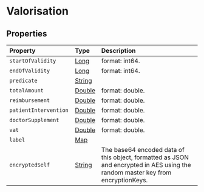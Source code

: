 # Valorisation


## Properties

| Property | Type | Description |
| :--- | :--- | :--- |
| `startOfValidity ` | [Long](Long) |  format: int64. |
| `endOfValidity ` | [Long](Long) |  format: int64. |
| `predicate ` | [String](String) |   |
| `totalAmount ` | [Double](Double) |  format: double. |
| `reimbursement ` | [Double](Double) |  format: double. |
| `patientIntervention ` | [Double](Double) |  format: double. |
| `doctorSupplement ` | [Double](Double) |  format: double. |
| `vat ` | [Double](Double) |  format: double. |
| `label ` | [Map](String) |   |
| `encryptedSelf ` | [String](String) | The base64 encoded data of this object, formatted as JSON and encrypted in AES using the random master key from encryptionKeys.  |
